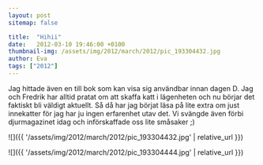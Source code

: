 ```yaml
---
layout: post
sitemap: false

title:  "Hihii"
date:   2012-03-10 19:46:00 +0100
thumbnail-img: /assets/img/2012/march/2012/pic_193304432.jpg
author: Eva
tags: ["2012"]
---
```


Jag hittade även en till bok som kan visa sig användbar innan dagen D. Jag och Fredrik har alltid pratat om att skaffa katt i lägenheten och nu börjar det faktiskt bli väldigt aktuellt. Så då har jag börjat läsa på lite extra om just innekatter för jag har ju ingen erfarenhet utav det. Vi svängde även förbi djurmagazinet idag och införskaffade oss lite småsaker ;)

![]({{ '/assets/img/2012/march/2012/pic_193304432.jpg'  | relative_url }})

![]({{ '/assets/img/2012/march/2012/pic_193304444.jpg'  | relative_url }})

